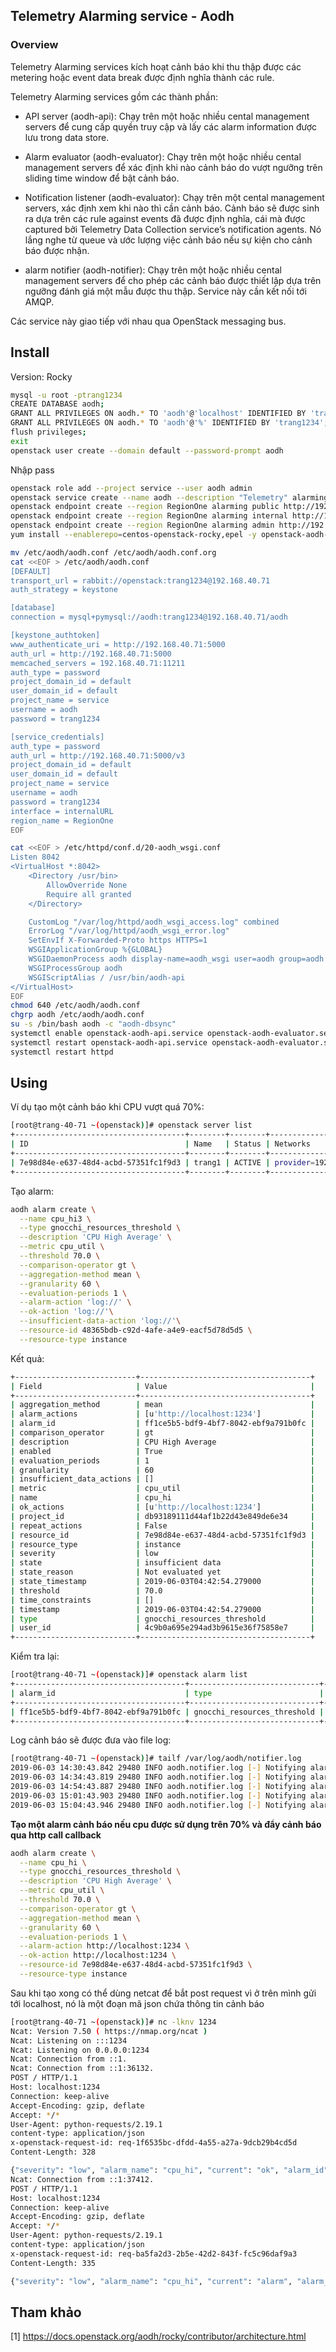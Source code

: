 ## Telemetry Alarming service - Aodh


### Overview

Telemetry Alarming services kích hoạt cảnh báo khi thu thập được các metering hoặc event data break được định nghĩa thành các rule.

Telemetry Alarming services gồm các thành phần:

* API server (aodh-api): Chạy trên một hoặc nhiều cental management servers để cung cấp quyền truy cập và lấy các alarm information được lưu trong data store.

* Alarm evaluator (aodh-evaluator): Chạy trên một hoặc nhiều cental management servers để xác định khi nào cảnh báo do vượt ngưỡng trên sliding time window để bật cảnh báo.

* Notification listener (aodh-evaluator): Chạy trên một cental management servers, xác định xem khi nào thì cần cảnh báo. Cảnh báo sẽ được sinh ra dựa trên các rule against events đã được định nghĩa, cái mà được captured bởi Telemetry Data Collection service’s notification agents. Nó lắng nghe từ queue và ước lượng việc cảnh báo nếu sự kiện cho cảnh báo được nhận.

* alarm notifier (aodh-notifier): Chạy trên một hoặc nhiều cental management servers để cho phép các cảnh báo được thiết lập dựa trên ngưỡng đánh giá một mẫu được thu thập. Service này cần kết nối tới AMQP. 

Các service này giao tiếp với nhau qua OpenStack messaging bus.


## Install 

Version: Rocky

```sh
mysql -u root -ptrang1234
CREATE DATABASE aodh;
GRANT ALL PRIVILEGES ON aodh.* TO 'aodh'@'localhost' IDENTIFIED BY 'trang1234';
GRANT ALL PRIVILEGES ON aodh.* TO 'aodh'@'%' IDENTIFIED BY 'trang1234';
flush privileges;
exit
openstack user create --domain default --password-prompt aodh 
```

Nhập pass

```sh
openstack role add --project service --user aodh admin
openstack service create --name aodh --description "Telemetry" alarming
openstack endpoint create --region RegionOne alarming public http://192.168.40.71:8042
openstack endpoint create --region RegionOne alarming internal http://192.168.40.71:8042
openstack endpoint create --region RegionOne alarming admin http://192.168.40.71:8042
yum install --enablerepo=centos-openstack-rocky,epel -y openstack-aodh-api openstack-aodh-evaluator openstack-aodh-notifier openstack-aodh-listener openstack-aodh-expirer python2-aodhclient

mv /etc/aodh/aodh.conf /etc/aodh/aodh.conf.org
cat <<EOF > /etc/aodh/aodh.conf
[DEFAULT]
transport_url = rabbit://openstack:trang1234@192.168.40.71
auth_strategy = keystone

[database]
connection = mysql+pymysql://aodh:trang1234@192.168.40.71/aodh

[keystone_authtoken]
www_authenticate_uri = http://192.168.40.71:5000
auth_url = http://192.168.40.71:5000
memcached_servers = 192.168.40.71:11211
auth_type = password
project_domain_id = default
user_domain_id = default
project_name = service
username = aodh
password = trang1234

[service_credentials]
auth_type = password
auth_url = http://192.168.40.71:5000/v3
project_domain_id = default
user_domain_id = default
project_name = service
username = aodh
password = trang1234
interface = internalURL
region_name = RegionOne
EOF

cat <<EOF > /etc/httpd/conf.d/20-aodh_wsgi.conf
Listen 8042
<VirtualHost *:8042>
    <Directory /usr/bin>
        AllowOverride None
        Require all granted
    </Directory>

    CustomLog "/var/log/httpd/aodh_wsgi_access.log" combined
    ErrorLog "/var/log/httpd/aodh_wsgi_error.log"
    SetEnvIf X-Forwarded-Proto https HTTPS=1
    WSGIApplicationGroup %{GLOBAL}
    WSGIDaemonProcess aodh display-name=aodh_wsgi user=aodh group=aodh processes=6 threads=3
    WSGIProcessGroup aodh
    WSGIScriptAlias / /usr/bin/aodh-api
</VirtualHost>
EOF
chmod 640 /etc/aodh/aodh.conf
chgrp aodh /etc/aodh/aodh.conf
su -s /bin/bash aodh -c "aodh-dbsync" 
systemctl enable openstack-aodh-api.service openstack-aodh-evaluator.service openstack-aodh-notifier.service openstack-aodh-listener.service
systemctl restart openstack-aodh-api.service openstack-aodh-evaluator.service openstack-aodh-notifier.service openstack-aodh-listener.service
systemctl restart httpd 
```

## Using



Ví dụ tạo một cảnh báo khi CPU vượt quá 70%:

```sh
[root@trang-40-71 ~(openstack)]# openstack server list
+--------------------------------------+--------+--------+------------------------+----------+--------+
| ID                                   | Name   | Status | Networks               | Image    | Flavor |
+--------------------------------------+--------+--------+------------------------+----------+--------+
| 7e98d84e-e637-48d4-acbd-57351fc1f9d3 | trang1 | ACTIVE | provider=192.168.68.83 | centos-3 | m1.m   |
+--------------------------------------+--------+--------+------------------------+----------+--------+
```

Tạo alarm:

```sh
aodh alarm create \
  --name cpu_hi3 \
  --type gnocchi_resources_threshold \
  --description 'CPU High Average' \
  --metric cpu_util \
  --threshold 70.0 \
  --comparison-operator gt \
  --aggregation-method mean \
  --granularity 60 \
  --evaluation-periods 1 \
  --alarm-action 'log://' \
  --ok-action 'log://'\
  --insufficient-data-action 'log://'\
  --resource-id 48365bdb-c92d-4afe-a4e9-eacf5d78d5d5 \
  --resource-type instance
```

Kết quả:

```sh
+---------------------------+--------------------------------------+
| Field                     | Value                                |
+---------------------------+--------------------------------------+
| aggregation_method        | mean                                 |
| alarm_actions             | [u'http://localhost:1234']           |
| alarm_id                  | ff1ce5b5-bdf9-4bf7-8042-ebf9a791b0fc |
| comparison_operator       | gt                                   |
| description               | CPU High Average                     |
| enabled                   | True                                 |
| evaluation_periods        | 1                                    |
| granularity               | 60                                   |
| insufficient_data_actions | []                                   |
| metric                    | cpu_util                             |
| name                      | cpu_hi                               |
| ok_actions                | [u'http://localhost:1234']           |
| project_id                | db93189111d44af1b22d43e849de6e34     |
| repeat_actions            | False                                |
| resource_id               | 7e98d84e-e637-48d4-acbd-57351fc1f9d3 |
| resource_type             | instance                             |
| severity                  | low                                  |
| state                     | insufficient data                    |
| state_reason              | Not evaluated yet                    |
| state_timestamp           | 2019-06-03T04:42:54.279000           |
| threshold                 | 70.0                                 |
| time_constraints          | []                                   |
| timestamp                 | 2019-06-03T04:42:54.279000           |
| type                      | gnocchi_resources_threshold          |
| user_id                   | 4c9b0a695e294ad3b9615e36f75858e7     |
+---------------------------+--------------------------------------+
```
Kiểm tra lại:

```sh
[root@trang-40-71 ~(openstack)]# openstack alarm list
+--------------------------------------+-----------------------------+--------+-------+----------+---------+
| alarm_id                             | type                        | name   | state | severity | enabled |
+--------------------------------------+-----------------------------+--------+-------+----------+---------+
| ff1ce5b5-bdf9-4bf7-8042-ebf9a791b0fc | gnocchi_resources_threshold | cpu_hi | alarm | low      | True    |
+--------------------------------------+-----------------------------+--------+-------+----------+---------+
```


Log cảnh báo sẽ được đưa vào file log:

```sh
[root@trang-40-71 ~(openstack)]# tailf /var/log/aodh/notifier.log
2019-06-03 14:30:43.842 29480 INFO aodh.notifier.log [-] Notifying alarm cpu_hi d93fa2e6-95ca-4440-bcff-fb185d51e9c8 of low priority from insufficient data to alarm with action log: because Transition to alarm due to 1 samples outside threshold, most recent: 100.0.
2019-06-03 14:34:43.819 29480 INFO aodh.notifier.log [-] Notifying alarm cpu_hi d93fa2e6-95ca-4440-bcff-fb185d51e9c8 of low priority from ok to alarm with action log: because Transition to alarm due to 1 samples outside threshold, most recent: 99.7638821642.
2019-06-03 14:54:43.887 29480 INFO aodh.notifier.log [-] Notifying alarm cpu_hi be535b13-5be2-4206-a932-09591a7dd90b of low priority from insufficient data to alarm with action log: because Transition to alarm due to 1 samples outside threshold, most recent: 99.9466656436.
2019-06-03 15:01:43.903 29480 INFO aodh.notifier.log [-] Notifying alarm cpu_hi be535b13-5be2-4206-a932-09591a7dd90b of low priority from alarm to ok with action log: because Transition to ok due to 1 samples inside threshold, most recent: 0.5659097435.
2019-06-03 15:04:43.946 29480 INFO aodh.notifier.log [-] Notifying alarm cpu_hi be535b13-5be2-4206-a932-09591a7dd90b of low priority from ok to alarm with action log: because Transition to alarm due to 1 samples outside threshold, most recent: 86.0391300495.
```

**Tạo một alarm cảnh báo nếu cpu được sử dụng trên 70% và đẩy cảnh báo qua http call callback**

```sh
aodh alarm create \
  --name cpu_hi \
  --type gnocchi_resources_threshold \
  --description 'CPU High Average' \
  --metric cpu_util \
  --threshold 70.0 \
  --comparison-operator gt \
  --aggregation-method mean \
  --granularity 60 \
  --evaluation-periods 1 \
  --alarm-action http://localhost:1234 \
  --ok-action http://localhost:1234 \
  --resource-id 7e98d84e-e637-48d4-acbd-57351fc1f9d3 \
  --resource-type instance
```

Sau khi tạo xong có thể dùng netcat để bắt post request vì ở trên mình gửi tới localhost, nó là một đoạn mã json chứa thông tin cảnh báo

```sh
[root@trang-40-71 ~(openstack)]# nc -lknv 1234
Ncat: Version 7.50 ( https://nmap.org/ncat )
Ncat: Listening on :::1234
Ncat: Listening on 0.0.0.0:1234
Ncat: Connection from ::1.
Ncat: Connection from ::1:36132.
POST / HTTP/1.1
Host: localhost:1234
Connection: keep-alive
Accept-Encoding: gzip, deflate
Accept: */*
User-Agent: python-requests/2.19.1
content-type: application/json
x-openstack-request-id: req-1f6535bc-dfdd-4a55-a27a-9dcb29b4cd5d
Content-Length: 328

{"severity": "low", "alarm_name": "cpu_hi", "current": "ok", "alarm_id": "d854b662-ad77-47a3-b6b1-212f928107de", "reason": "Transition to ok due to 1 samples inside threshold, most recent: 16.509453313", "reason_data": {"count": 1, "most_recent": 16.509453313, "type": "threshold", "disposition": "inside"}, "previous": "alarm"}Ncat: Connection from ::1.
Ncat: Connection from ::1:37412.
POST / HTTP/1.1
Host: localhost:1234
Connection: keep-alive
Accept-Encoding: gzip, deflate
Accept: */*
User-Agent: python-requests/2.19.1
content-type: application/json
x-openstack-request-id: req-ba5fa2d3-2b5e-42d2-843f-fc5c96daf9a3
Content-Length: 335

{"severity": "low", "alarm_name": "cpu_hi", "current": "alarm", "alarm_id": "d854b662-ad77-47a3-b6b1-212f928107de", "reason": "Transition to alarm due to 1 samples outside threshold, most recent: 79.6865029037", "reason_data": {"count": 1, "most_recent": 79.6865029037, "type": "threshold", "disposition": "outside"}, "previous": "ok"}
```





## Tham khảo

[1] https://docs.openstack.org/aodh/rocky/contributor/architecture.html
